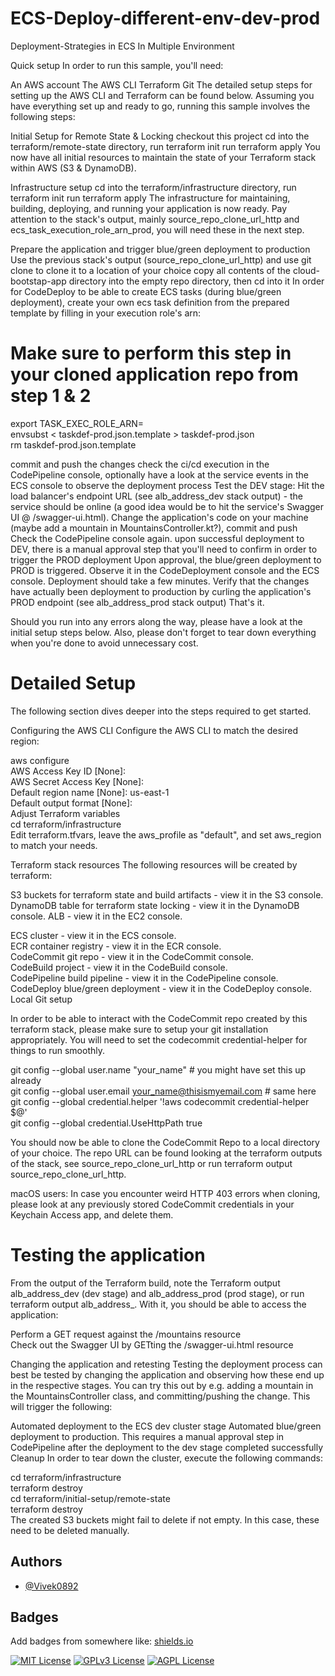 # ECS-Deploy-different-env-dev-prod
Deployment-Strategies in ECS In Multiple Environment

Quick setup 
In order to run this sample, you'll need:

An AWS account
The AWS CLI
Terraform
Git
The detailed setup steps for setting up the AWS CLI and Terraform can be found below. Assuming you have everything set up and ready to go, running this sample involves the following steps:

Initial Setup for Remote State & Locking
checkout this project
cd into the terraform/remote-state directory, run terraform init
run terraform apply
You now have all initial resources to maintain the state of your Terraform stack within AWS (S3 & DynamoDB).

Infrastructure setup
cd into the terraform/infrastructure directory, run terraform init
run terraform apply
The infrastructure for maintaining, building, deploying, and running your application is now ready. Pay attention to the stack's output, mainly source_repo_clone_url_http and ecs_task_execution_role_arn_prod, you will need these in the next step.

Prepare the application and trigger blue/green deployment to production
Use the previous stack's output (source_repo_clone_url_http) and use git clone <url> to clone it to a location of your choice
copy all contents of the cloud-bootstap-app directory into the empty repo directory, then cd into it
In order for CodeDeploy to be able to create ECS tasks (during blue/green deployment), create your own ecs task definition from the prepared template by filling in your execution role's arn:

# Make sure to perform this step in your cloned application repo from step 1 & 2
export TASK_EXEC_ROLE_ARN=<your-prod-exec-role-arn-from-terraform-output> \
envsubst < taskdef-prod.json.template > taskdef-prod.json \
rm taskdef-prod.json.template

commit and push the changes
check the ci/cd execution in the CodePipeline console, optionally have a look at the service events in the ECS console to observe the deployment process
Test the DEV stage: Hit the load balancer's endpoint URL (see alb_address_dev stack output) - the service should be online (a good idea would be to hit the service's Swagger UI @ /swagger-ui.html).
Change the application's code on your machine (maybe add a mountain in MountainsController.kt?), commit and push
Check the CodePipeline console again. upon successful deployment to DEV, there is a manual approval step that you'll need to confirm in order to trigger the PROD deployment
Upon approval, the blue/green deployment to PROD is triggered. Observe it in the CodeDeployment console and the ECS console. Deployment should take a few minutes.
Verify that the changes have actually been deployment to production by curling the application's PROD endpoint (see alb_address_prod stack output)
That's it.

Should you run into any errors along the way, please have a look at the initial setup steps below. Also, please don't forget to tear down everything when you're done to avoid unnecessary cost.

# Detailed Setup

The following section dives deeper into the steps required to get started.

 Configuring the AWS CLI
Configure the AWS CLI to match the desired region:

aws configure \
AWS Access Key ID [None]: \
AWS Secret Access Key [None]: \
Default region name [None]: us-east-1 \
Default output format [None]: \
Adjust Terraform variables \
cd terraform/infrastructure \
Edit terraform.tfvars, leave the aws_profile as "default", and set aws_region to match your needs.

Terraform stack resources
The following resources will be created by terraform:

S3 buckets for terraform state and build artifacts - view it in the S3 console.
DynamoDB table for terraform state locking - view it in the DynamoDB console.
ALB - view it in the EC2 console.

ECS cluster - view it in the ECS console. \
ECR container registry - view it in the ECR console. \
CodeCommit git repo - view it in the CodeCommit console. \
CodeBuild project - view it in the CodeBuild console.  \
CodePipeline build pipeline - view it in the CodePipeline console. \
CodeDeploy blue/green deployment - view it in the CodeDeploy console. \
Local Git setup 

In order to be able to interact with the CodeCommit repo created by this terraform stack, please make sure to setup your git installation appropriately. You will need to set the codecommit credential-helper for things to run smoothly.

git config --global user.name "your_name" # you might have set this up already \
git config --global user.email your_name@thisismyemail.com # same here \
git config --global credential.helper '!aws codecommit credential-helper $@' \
git config --global credential.UseHttpPath true  

You should now be able to clone the CodeCommit Repo to a local directory of your choice. The repo URL can be found looking at the terraform outputs of the stack, see source_repo_clone_url_http or run terraform output source_repo_clone_url_http.

macOS users: In case you encounter weird HTTP 403 errors when cloning, please look at any previously stored CodeCommit credentials in your Keychain Access app, and delete them.

# Testing the application
From the output of the Terraform build, note the Terraform output alb_address_dev (dev stage) and alb_address_prod (prod stage), or run terraform output alb_address_<stage>. With it, you should be able to access the application:

Perform a GET request against the <your-alb-address-here>/mountains resource \
Check out the Swagger UI by GETting the <your-alb-address-here>/swagger-ui.html resource

Changing the application and retesting
Testing the deployment process can best be tested by changing the application and observing how these end up in the respective stages. You can try this out by e.g. adding a mountain in the MountainsController class, and committing/pushing the change. This will trigger the following:

Automated deployment to the ECS dev cluster stage
Automated blue/green deployment to production. This requires a manual approval step in CodePipeline after the deployment to the dev stage completed successfully
Cleanup
In order to tear down the cluster, execute the following commands:

cd terraform/infrastructure \
terraform destroy \
cd terraform/initial-setup/remote-state \
terraform destroy \
The created S3 buckets might fail to delete if not empty. In this case, these need to be deleted manually. 



## Authors

- [@Vivek0892](https://www.github.com/Vivek0892)


## Badges

Add badges from somewhere like: [shields.io](https://shields.io/)

[![MIT License](https://img.shields.io/badge/License-MIT-green.svg)](https://choosealicense.com/licenses/mit/)
[![GPLv3 License](https://img.shields.io/badge/License-GPL%20v3-yellow.svg)](https://opensource.org/licenses/)
[![AGPL License](https://img.shields.io/badge/license-AGPL-blue.svg)](http://www.gnu.org/licenses/agpl-3.0)

